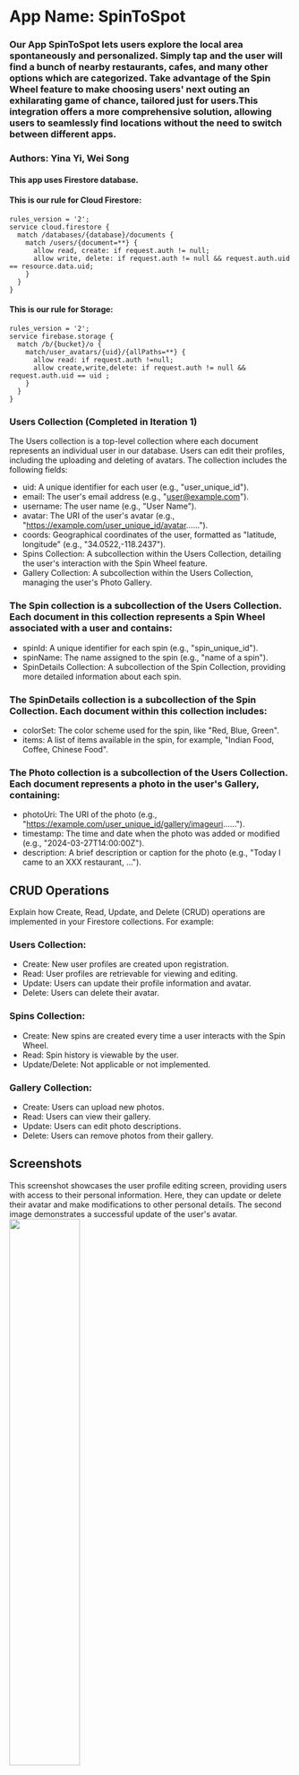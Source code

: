 # App Name: SpinToSpot
### Our App SpinToSpot lets users explore the local area spontaneously and personalized. Simply tap and the user will find a bunch of nearby restaurants, cafes, and many other options which are categorized. Take advantage of the Spin Wheel feature to make choosing users' next outing an exhilarating game of chance, tailored just for users.This integration offers a more comprehensive solution, allowing users to seamlessly find locations without the need to switch between different apps.
###    Authors: Yina Yi, Wei Song

#### This app uses Firestore database.
#### This is our rule for Cloud Firestore:
```
rules_version = '2';
service cloud.firestore {
  match /databases/{database}/documents { 
    match /users/{document=**} {
      allow read, create: if request.auth != null;
      allow write, delete: if request.auth != null && request.auth.uid == resource.data.uid;
    }
  }
}
```
#### This is our rule for Storage:
```
rules_version = '2';
service firebase.storage {
  match /b/{bucket}/o {
    match/user_avatars/{uid}/{allPaths=**} {
      allow read: if request.auth !=null;
      allow create,write,delete: if request.auth != null && request.auth.uid == uid ;
    }
  }
}
```
### Users Collection (Completed in Iteration 1)
The Users collection is a top-level collection where each document represents an individual user in our database. Users can edit their profiles, including the uploading and deleting of avatars. The collection includes the following fields:

- uid: A unique identifier for each user (e.g., "user_unique_id").
- email: The user's email address (e.g., "user@example.com").
- username: The user name (e.g., "User Name").
- avatar: The URI of the user's avatar (e.g., "https://example.com/user_unique_id/avatar......").
- coords: Geographical coordinates of the user, formatted as "latitude, longitude" (e.g., "34.0522,-118.2437").
- Spins Collection: A subcollection within the Users Collection, detailing the user's interaction with the Spin Wheel feature.
- Gallery Collection: A subcollection within the Users Collection, managing the user's Photo Gallery.

### The Spin collection is a subcollection of the Users Collection. Each document in this collection represents a Spin Wheel associated with a user and contains:

- spinId: A unique identifier for each spin (e.g., "spin_unique_id").
- spinName: The name assigned to the spin (e.g., "name of a spin").
- SpinDetails Collection: A subcollection of the Spin Collection, providing more detailed information about each spin.

### The SpinDetails collection is a subcollection of the Spin Collection. Each document within this collection includes:

- colorSet: The color scheme used for the spin, like "Red, Blue, Green".
- items: A list of items available in the spin, for example, "Indian Food, Coffee, Chinese Food".

### The Photo collection is a subcollection of the Users Collection. Each document represents a photo in the user's Gallery, containing:

- photoUri: The URI of the photo (e.g., "https://example.com/user_unique_id/gallery/imageuri......").
- timestamp: The time and date when the photo was added or modified (e.g., "2024-03-27T14:00:00Z").
- description: A brief description or caption for the photo (e.g., "Today I came to an XXX restaurant, ...").
  
## CRUD Operations
Explain how Create, Read, Update, and Delete (CRUD) operations are implemented in your Firestore collections. For example:

### Users Collection:
-  Create: New user profiles are created upon registration.
-  Read: User profiles are retrievable for viewing and editing.
-  Update: Users can update their profile information and avatar.
-  Delete: Users can delete their avatar.

### Spins Collection:
-  Create: New spins are created every time a user interacts with the Spin Wheel.
-  Read: Spin history is viewable by the user.
-  Update/Delete: Not applicable or not implemented.

### Gallery Collection:
-  Create: Users can upload new photos.
-  Read: Users can view their gallery.
-  Update: Users can edit photo descriptions.
-  Delete: Users can remove photos from their gallery.

## Screenshots
This screenshot showcases the user profile editing screen, providing users with access to their personal information. Here, they can update or delete their avatar and make modifications to other personal details. The second image demonstrates a successful update of the user's avatar.
<img src="https://github.com/yiyina/cs5520-sp24-final-project/assets/55360195/b0b70134-7bfe-4419-b5cc-aed983b0194e" width="50%">
<img src="https://github.com/yiyina/cs5520-sp24-final-project/assets/55360195/2d1c6463-edde-4528-84fe-4ba5cde37dba" width="50%">

## Description of Member Contributions
| Contribution Area                  | Yina Yi                                                              | Wei Song                                                              |
| ---------------------------------- | -------------------------------------------------------------------- | --------------------------------------------------------------------- |
| **UI Design**                      | Led the UI design process, ensuring a visually appealing experience. |                                                                       |
| **Login/Register Logic**           | Developed login and registration screen logic.                       |                                                                       |
| **Avatar Management**              | Implemented avatar upload to the cloud.                              | Developed functionality for avatar deletion from the cloud.          |
| **Additional Features**            | Integrated Google Maps into the Home screen.                         | Implemented user information updates in the Edit Profile screen.     |
| **Firebase Configuration**         |                                                                     | Set up Firebase for Cloud Firestore and Storage.                      |
| **Firebase Authentication**        |                                                                     | Implemented secure user authentication with Firebase.                 |


